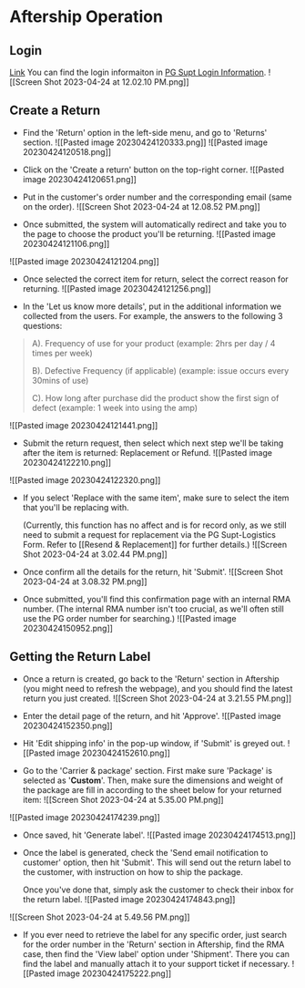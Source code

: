 # Aftership Operation

## Login

[Link](https://admin.aftership.com/)
You can find the login informaiton in [PG Supt Login Information](https://docs.google.com/document/d/132gWUMI_XZCs5FGk0rVNSGshh_Oo1NYmQa_hPh_I86c/edit?usp=sharing).
![[Screen Shot 2023-04-24 at 12.02.10 PM.png]]

## Create a Return
- Find the 'Return' option in the left-side menu, and go to 'Returns' section.
![[Pasted image 20230424120333.png]]
![[Pasted image 20230424120518.png]]

- Click on the 'Create a return' button on the top-right corner.
![[Pasted image 20230424120651.png]]

- Put in the customer's order number and the corresponding email (same on the order).
![[Screen Shot 2023-04-24 at 12.08.52 PM.png]]
- Once submitted, the system will automatically redirect and take you to the page to choose the product you'll be returning.
![[Pasted image 20230424121106.png]]

![[Pasted image 20230424121204.png]]

- Once selected the correct item for return, select the correct reason for returning.
![[Pasted image 20230424121256.png]]

- In the 'Let us know more details', put in the additional information we collected from the users. For example, the answers to the following 3 questions:
>   
> A). Frequency of use for your product (example: 2hrs per day / 4 times per week)
> 
> B). Defective Frequency (if applicable) (example: issue occurs every 30mins of use)
> 
> C). How long after purchase did the product show the first sign of defect (example: 1 week into using the amp)

![[Pasted image 20230424121441.png]]

- Submit the return request, then select which next step we'll be taking after the item is returned: Replacement or Refund.
![[Pasted image 20230424122210.png]]

![[Pasted image 20230424122320.png]]

- If you select 'Replace with the same item', make sure to select the item that you'll be replacing with. 
  
  (Currently, this function has no affect and is for record only, as we still need to submit a request for replacement via the PG Supt-Logistics Form. Refer to [[Resend & Replacement]] for further details.)
![[Screen Shot 2023-04-24 at 3.02.44 PM.png]]

- Once confirm all the details for the return, hit 'Submit'.
![[Screen Shot 2023-04-24 at 3.08.32 PM.png]]

- Once submitted, you'll find this confirmation page with an internal RMA number. (The internal RMA number isn't too crucial, as we'll often still use the PG order number for searching.)
![[Pasted image 20230424150952.png]]

## Getting the Return Label

- Once a return is created, go back to the 'Return' section in Aftership (you might need to refresh the webpage), and you should find the latest return you just created.
![[Screen Shot 2023-04-24 at 3.21.55 PM.png]]

- Enter the detail page of the return, and hit 'Approve'.
![[Pasted image 20230424152350.png]]

- Hit 'Edit shipping info' in the pop-up window, if 'Submit' is greyed out.
![[Pasted image 20230424152610.png]]

- Go to the 'Carrier & package' section. First make sure 'Package' is selected as '**Custom**'. Then, make sure the dimensions and weight of the package are fill in according to the sheet below for your returned item:
![[Screen Shot 2023-04-24 at 5.35.00 PM.png]]

![[Pasted image 20230424174239.png]]

- Once saved, hit 'Generate label'. 
![[Pasted image 20230424174513.png]]

- Once the label is generated, check the 'Send email notification to customer' option, then hit 'Submit'. This will send out the return label to the customer, with instruction on how to ship the package.
  
  Once you've done that, simply ask the customer to check their inbox for the return label.
![[Pasted image 20230424174843.png]]

![[Screen Shot 2023-04-24 at 5.49.56 PM.png]]

- If you ever need to retrieve the label for any specific order, just search for the order number in the 'Return' section in Aftership, find the RMA case, then find the 'View label' option under 'Shipment'. There you can find the label and manually attach it to your support ticket if necessary.
![[Pasted image 20230424175222.png]]